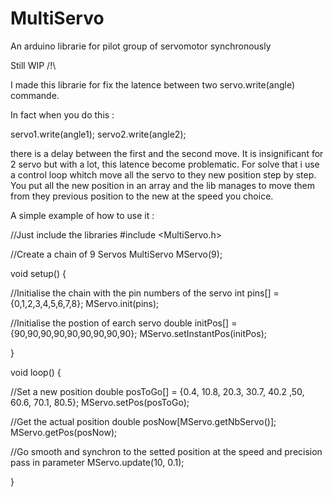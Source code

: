 # MultiServo

An arduino librarie for pilot group of servomotor synchronously

Still WIP /!\

I made this librarie for fix the latence between two servo.write(angle) commande.

In fact when you do this :

servo1.write(angle1);
servo2.write(angle2);

there is a delay between the first and the second move. 
It is insignificant for 2 servo but with a lot, this latence become problematic.
For solve that i use a control loop whitch move all the servo to they new position step by step.
You put all the new position in an array and the lib manages to move them from they previous position to the new at the speed you choice.

A simple example of how to use it :

//Just include the libraries
#include <MultiServo.h>

//Create a chain of 9 Servos
MultiServo MServo(9);

void setup() {  

  //Initialise the chain with the pin numbers of the servo
  int pins[] = {0,1,2,3,4,5,6,7,8};
  MServo.init(pins);

  //Initialise the postion of earch servo
  double initPos[] = {90,90,90,90,90,90,90,90,90};
  MServo.setInstantPos(initPos);
  
}

void loop() {

  //Set a new position 
  double posToGo[] = {0.4, 10.8, 20.3, 30.7, 40.2 ,50, 60.6, 70.1, 80.5};
  MServo.setPos(posToGo);

  //Get the actual position
  double posNow[MServo.getNbServo()];
  MServo.getPos(posNow);

  //Go smooth and synchron to the setted position at the speed and precision pass in parameter 
  MServo.update(10, 0.1);
  
}
